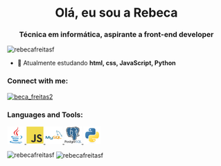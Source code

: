 <h1 align="center">Olá, eu sou a Rebeca</h1>
<h3 align="center">Técnica em informática, aspirante a front-end developer</h3>

<p align="left"> <img src="https://komarev.com/ghpvc/?username=rebecafreitasf&label=Profile%20views&color=0e75b6&style=flat" alt="rebecafreitasf" /> </p>

- 🌱 Atualmente estudando **html, css, JavaScript, Python**

<h3 align="left">Connect with me:</h3>
<p align="left">
<a href="https://instagram.com/beca_freitas2" target="blank"><img align="center" src="https://raw.githubusercontent.com/rahuldkjain/github-profile-readme-generator/master/src/images/icons/Social/instagram.svg" alt="beca_freitas2" height="30" width="40" /></a>
</p>

<h3 align="left">Languages and Tools:</h3>
<p align="left"> <a href="https://www.java.com" target="_blank" rel="noreferrer"> <img src="https://raw.githubusercontent.com/devicons/devicon/master/icons/java/java-original.svg" alt="java" width="40" height="40"/> </a> <a href="https://developer.mozilla.org/en-US/docs/Web/JavaScript" target="_blank" rel="noreferrer"> <img src="https://raw.githubusercontent.com/devicons/devicon/master/icons/javascript/javascript-original.svg" alt="javascript" width="40" height="40"/> </a> <a href="https://www.mysql.com/" target="_blank" rel="noreferrer"> <img src="https://raw.githubusercontent.com/devicons/devicon/master/icons/mysql/mysql-original-wordmark.svg" alt="mysql" width="40" height="40"/> </a> <a href="https://www.postgresql.org" target="_blank" rel="noreferrer"> <img src="https://raw.githubusercontent.com/devicons/devicon/master/icons/postgresql/postgresql-original-wordmark.svg" alt="postgresql" width="40" height="40"/> </a> <a href="https://www.python.org" target="_blank" rel="noreferrer"> <img src="https://raw.githubusercontent.com/devicons/devicon/master/icons/python/python-original.svg" alt="python" width="40" height="40"/> </a> </p>

<p><img align="left" src="https://github-readme-stats.vercel.app/api/top-langs?username=rebecafreitasf&show_icons=true&locale=en&layout=compact" alt="rebecafreitasf" /></p>

<p>&nbsp;<img align="center" src="https://github-readme-stats.vercel.app/api?username=rebecafreitasf&show_icons=true&locale=en" alt="rebecafreitasf" /></p>
